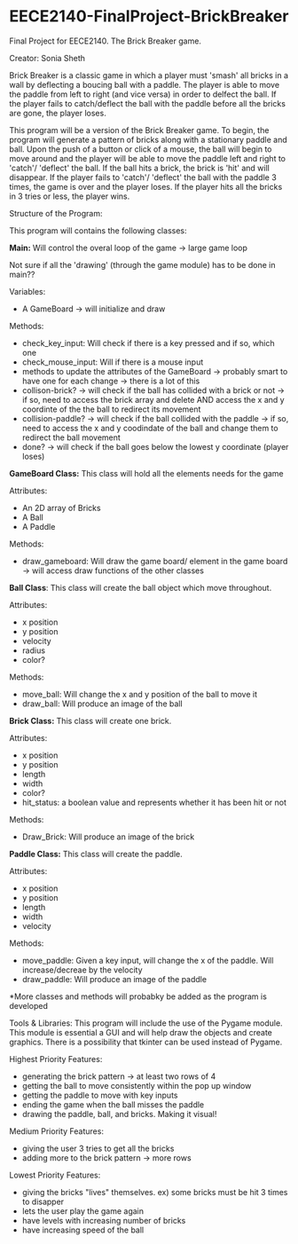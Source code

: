 # EECE2140-FinalProject-BrickBreaker
Final Project for EECE2140. The Brick Breaker game.

Creator: Sonia Sheth

Brick Breaker is a classic game in which a player must 'smash' all bricks in a wall by deflecting a boucing ball with a paddle. The player is able to move the paddle from left to right (and vice versa) in order to delfect the ball. If the player fails to catch/deflect the ball with the paddle before all the bricks are gone, the player loses.

This program will be a version of the Brick Breaker game. To begin, the program will generate a pattern of bricks along with a stationary paddle and ball. Upon the push of a button or click of a mouse, the ball will begin to move around and the player will be able to move the paddle left and right to 'catch'/ 'deflect' the ball. If the ball hits a brick, the brick is 'hit' and will disappear. If the player fails to 'catch'/ 'deflect' the ball with the paddle 3 times, the game is over and the player loses. If the player hits all the bricks in 3 tries or less, the player wins. 

Structure of the Program:

This program will contains the following classes:

**Main:** Will control the overal loop of the game -> large game loop

Not sure if all the 'drawing' (through the game module) has to be done in main??

Variables:
- A GameBoard -> will initialize and draw 

Methods:
- check_key_input: Will check if there is a key pressed and if so, which one 
- check_mouse_input: Will if there is a mouse input 
- methods to update the attributes of the GameBoard -> probably smart to have one for each change -> there is a lot of this 
- collison-brick? -> will check if the ball has collided with a brick or not -> if so, need to access the brick array and delete AND access the x and y coordinte of the the ball to redirect its movement  
- collision-paddle? -> will check if the ball  collided with the paddle -> if so, need to access the x and y coodindate of the ball and change them to redirect the ball movement
- done? -> will check if the ball goes below the lowest y coordinate (player loses)

**GameBoard Class:** This class will hold all the elements needs for the game

Attributes:
- An 2D array of Bricks 
- A Ball
- A Paddle 

Methods:
- draw_gameboard: Will draw the game board/ element in the game board -> will access draw functions of the other classes 


**Ball Class**: This class will create the ball object which move throughout. 

Attributes: 
- x position 
- y position 
- velocity 
- radius 
- color?

Methods:
- move_ball: Will change the x and y position of the ball to move it 
- draw_ball: Will produce an image of the ball  


**Brick Class:** This class will create one brick. 

Attributes: 
- x position 
- y position 
- length
- width
- color?
- hit_status: a boolean value and represents whether it has been hit or not 

Methods:
- Draw_Brick: Will produce an image of the brick 
                 
**Paddle Class:** This class will create the paddle. 

Attributes: 
- x position 
- y position 
- length
- width
- velocity

Methods:
- move_paddle: Given a key input, will change the x of the paddle. Will increase/decreae by the velocity
- draw_paddle: Will produce an image of the paddle

*More classes and methods will probabky be added as the program is developed

Tools & Libraries:
This program will include the use of the Pygame module. This module is essential a GUI and will help draw the objects and create graphics. There is a possibility that tkinter can be used instead of Pygame. 

Highest Priority Features:
- generating the brick pattern -> at least two rows of 4 
- getting the ball to move consistently within the pop up window
- getting the paddle to move with key inputs 
- ending the game when the ball misses the paddle 
- drawing the paddle, ball, and bricks. Making it visual!

Medium Priority Features:
- giving the user 3 tries to get all the bricks 
- adding more to the brick pattern -> more rows

Lowest Priority Features:
- giving the bricks "lives" themselves. ex) some bricks must be hit 3 times to disapper
- lets the user play the game again
- have levels with increasing number of bricks
- have increasing speed of the ball 

